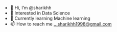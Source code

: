 - 👋 Hi, I’m @sharikhh
- 👀 Interested in Data Science
- 🌱 Currently learning Machine learning
- 📫 How to reach me ...sharikhh1998@gmail.com

<!---
sharikhh/sharikhh is a ✨ special ✨ repository because its `README.md` (this file) appears on your GitHub profile.
You can click the Preview link to take a look at your changes.
--->

